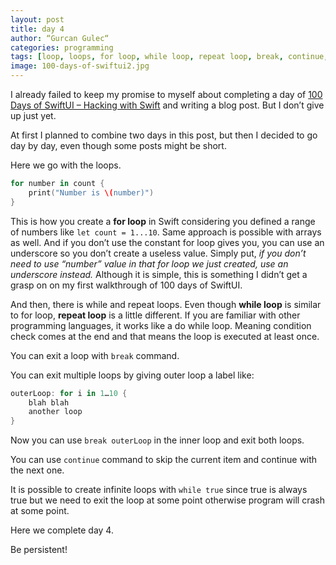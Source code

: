 ```yaml
---
layout: post
title: day 4
author: “Gurcan Gulec“
categories: programming
tags: [loop, loops, for loop, while loop, repeat loop, break, continue, swiftui, hackingwithswift]
image: 100-days-of-swiftui2.jpg
---
```


I already failed to keep my promise to myself about completing a day of [100 Days of SwiftUI – Hacking with Swift](https://www.hackingwithswift.com/100/swiftui) and writing a blog post. But I don’t give up just yet.

At first I planned to combine two days in this post, but then I decided to go day by day, even though some posts might be short.

Here we go with the loops.
```swift
for number in count {
    print("Number is \(number)")
}
```
This is how you create a **for loop** in Swift considering you defined a range of numbers like `let count = 1...10`. Same approach is possible with arrays as well. And if you don’t use the constant for loop gives you, you can use an underscore so you don’t create a useless value. Simply put, _if you don’t need to use “number” value in that for loop we just created, use an underscore instead._ Although it is simple, this is something I didn’t get a grasp on on my first walkthrough of 100 days of SwiftUI. 

And then, there is while and repeat loops. Even though **while loop** is similar to for loop, **repeat loop** is a little different. If you are familiar with other programming languages, it works like a do while loop. Meaning condition check comes at the end and that means the loop is executed at least once.

You can exit a loop with `break` command.

You can exit multiple loops by giving outer loop a label like:
```swift
outerLoop: for i in 1…10 {
	blah blah
	another loop
}
```
Now you can use `break outerLoop` in the inner loop and exit both loops.

You can use `continue`  command to skip the current item and continue with the next one.

It is possible to create infinite loops with `while true` since true is always true but we need to exit the loop at some point otherwise program will crash at some point.

Here we complete day 4. 

Be persistent!
